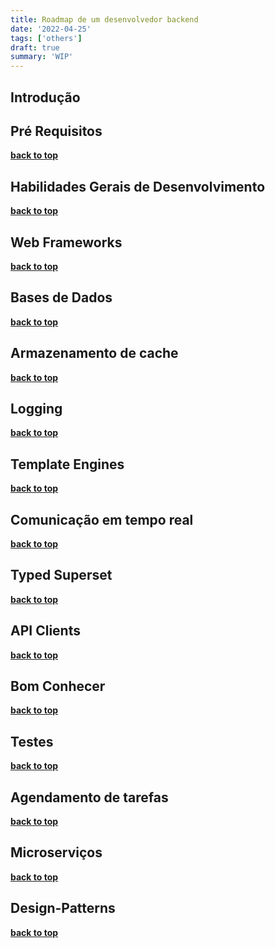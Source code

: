 ```yaml
---
title: Roadmap de um desenvolvedor backend
date: '2022-04-25'
tags: ['others']
draft: true
summary: 'WIP'
---
```


<TOCInline toc={props.toc} asDisclosure toHeading={3} />

## Introdução <a name="introduction"></a>

## Pré Requisitos

**[back to top](#introduction)**

## Habilidades Gerais de Desenvolvimento

**[back to top](#introduction)**

## Web Frameworks

**[back to top](#introduction)**

## Bases de Dados

**[back to top](#introduction)**

## Armazenamento de cache

**[back to top](#introduction)**

## Logging

**[back to top](#introduction)**

## Template Engines

**[back to top](#introduction)**

## Comunicação em tempo real

**[back to top](#introduction)**

## Typed Superset

**[back to top](#introduction)**

## API Clients

**[back to top](#introduction)**

## Bom Conhecer

**[back to top](#introduction)**

## Testes

**[back to top](#introduction)**

## Agendamento de tarefas

**[back to top](#introduction)**

## Microserviços

**[back to top](#introduction)**

## Design-Patterns

**[back to top](#introduction)**
